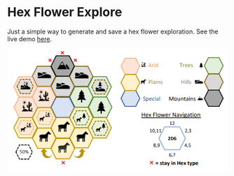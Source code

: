 # Hex Flower Explore

Just a simple way to generate and save a hex flower exploration. See the live demo [here](https://lagdotcom.github.io/hex-flower-explore/).

![Random Terrain HFGE](example.png)
